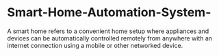 # Smart-Home-Automation-System-
A smart home refers to a convenient home setup where appliances and devices can be automatically controlled remotely from anywhere with an internet connection using a mobile or other networked device.
